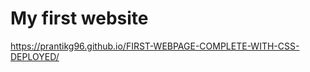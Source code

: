 # My first website
<a href="https://prantikg96.github.io/FIRST-WEBPAGE-COMPLETE-WITH-CSS-DEPLOYED/">https://prantikg96.github.io/FIRST-WEBPAGE-COMPLETE-WITH-CSS-DEPLOYED/</a>
